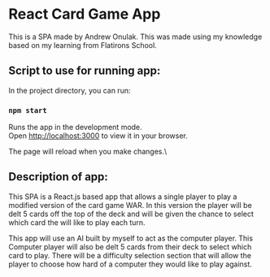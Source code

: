 # React Card Game App

This is a SPA made by Andrew Onulak. This was made using my knowledge based on my learning from Flatirons School.

## Script to use for running app:

In the project directory, you can run:

### `npm start`

Runs the app in the development mode.\
Open [http://localhost:3000](http://localhost:3000) to view it in your browser.

The page will reload when you make changes.\

## Description of app:

This SPA is a React.js based app that allows a single player to play a modified version of the card game WAR.
In this version the player will be delt 5 cards off the top of the deck and will be given the chance to select
which card the will like to play each turn.

This app will use an AI built by myself to act as the computer player. This Computer player will also be delt
5 cards from their deck to select which card to play. There will be a difficulty selection section that will
allow the player to choose how hard of a computer they would like to play against.
